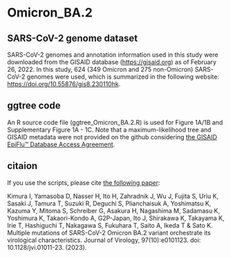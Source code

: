 # Omicron_BA.2

## SARS-CoV-2 genome dataset

SARS-CoV-2 genomes and annotation information used in this study were downloaded from the GISAID database (https://gisaid.org) as of February 26, 2022. 
In this study, 624 (349 Omicron and 275 non-Omicron) SARS-CoV-2 genomes were used, which is summarized in the following website: https://doi.org/10.55876/gis8.230110hk. 

## ggtree code
An R source code file (ggtree_Omicron_BA.2.R) is used for Figure 1A/1B and Supplementary Figure 1A - 1C. Note that a maximum-likelihood tree and GISAID metadata were not provided on the github considering [the GISAID EpiFlu™ Database Access Agreement](https://gisaid.org/terms-of-use/). 

## citaion

If you use the scripts, please cite [the following paper](https://doi.org/10.1128/jvi.01011-23):

Kimura I, Yamasoba D, Nasser H, Ito H, Zahradnik J, Wu J, Fujita S, Uriu K, Sasaki J, Tamura T, Suzuki R, Deguchi S, Plianchaisuk A, Yoshimatsu K, Kazuma Y, Mitoma S, Schreiber G, Asakura H, Nagashima M, Sadamasu K, Yoshimura K, Takaori-Kondo A, G2P-Japan, Ito J, Shirakawa K, Takayama K, Irie T, Hashiguchi T, Nakagawa S, Fukuhara T, Saito A, Ikeda T & Sato K.
Multiple mutations of SARS-CoV-2 Omicron BA.2 variant orchestrate its virological characteristics. 
Journal of Virology, 97(10):e0101123. doi: 10.1128/jvi.01011-23. (2023).
